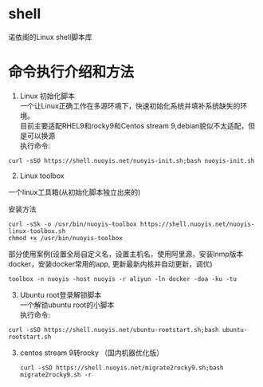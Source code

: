# shell
诺依阁的Linux shell脚本库

# 命令执行介绍和方法  
1. Linux 初始化脚本  
一个让Linux正确工作在多源环境下，快速初始化系统并填补系统缺失的环境。  
目前主要适配RHEL9和rocky9和Centos stream 9,debian貌似不太适配，但是可以换源  
执行命令:  
```
curl -sSO https://shell.nuoyis.net/nuoyis-init.sh;bash nuoyis-init.sh
```
2. Linux toolbox

  一个linux工具箱(从初始化脚本独立出来的)

  安装方法

  ```
  curl -sSk -o /usr/bin/nuoyis-toolbox https://shell.nuoyis.net/nuoyis-linux-toolbox.sh
  chmod +x /usr/bin/nuoyis-toolbox
  ```

  部分使用案例(设置全局自定义名，设置主机名，使用阿里源，安装lnmp版本docker，安装docker常用的app, 更新最新内核并自动更新，调优)

  ```
  toolbox -n nuoyis -host nuoyis -r aliyun -ln docker -doa -ku -tu
  ```

  

3. Ubuntu root登录解锁脚本  
    一个解锁ubuntu root的小脚本  
    执行命令:  
```
curl -sSO https://shell.nuoyis.net/ubuntu-rootstart.sh;bash ubuntu-rootstart.sh
```

3. centos stream 9转rocky （国内机器优化版）

   ```
   curl -sSO https://shell.nuoyis.net/migrate2rocky9.sh;bash migrate2rocky9.sh -r
   ```

   
